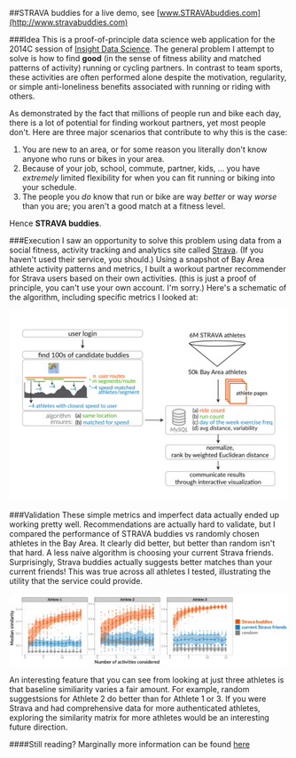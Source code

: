 ##STRAVA buddies 
for a live demo, see [www.STRAVAbuddies.com](http://www.stravabuddies.com)

###Idea
This is a proof-of-principle data science web application for the 2014C session of [Insight Data Science](http://www.insightdatascience.com). The general problem I attempt to solve is how to find __good__ (in the sense of fitness ability and matched patterns of activity) running or cycling partners. In contrast to team sports, these activities are often performed alone despite the motivation, regularity, or simple anti-loneliness benefits associated with running or riding with others. 

As demonstrated by the fact that millions of people run and bike each day, there is a lot of potential for finding workout partners, yet most people don't. Here are three major scenarios that contribute to why this is the case:

1. You are new to an area, or for some reason you literally don't know anyone who runs or bikes in your area.
2. Because of your job, school, commute, partner, kids, ... you have _extremely_ limited flexibility for when you can fit running or biking into your schedule.
3. The people you _do_ know that run or bike are way _better_ or way _worse_ than you are; you aren't a good match at a fitness level.

Hence __STRAVA buddies__.

###Execution
I saw an opportunity to solve this problem using data from a social fitness, activity tracking and analytics site called [Strava](https://www.strava.com). (If you haven't used their service, you should.) Using a snapshot of Bay Area athlete activity patterns and metrics, I built a workout partner recommender for Strava users based on their own activities. (this is just a proof of principle, you can't use your own account. I'm sorry.) Here's a schematic of the algorithm, including specific metrics I looked at:

![STRAVA buddies algorithm](app/static/imgs/algorithm-01.jpg?raw=true "STRAVA buddies algorithm")

###Validation
These simple metrics and imperfect data actually ended up working pretty well. Recommendations are actually hard to validate, but I compared the performance of STRAVA buddies vs randomly chosen athletes in the Bay Area. It clearly did better, but better than random isn't that hard. A less naive algorithm is choosing your current Strava friends. Surprisingly, Strava buddies actually suggests better matches than your current friends! This was true across all athletes I tested, illustrating the utility that the service could provide.

![STRAVA buddies validation](app/static/imgs/validation-01.jpg?raw=true "STRAVA buddies validation")

An interesting feature that you can see from looking at just three athletes is that baseline similiarity varies a fair amount. For example, random suggestsions for Athlete 2 do better than for Athlete 1 or 3. If you were Strava and had comprehensive data for more authenticated athletes, exploring the similarity matrix for more athletes would be an interesting future direction. 

####Still reading?
Marginally more information can be found [here](http://www.stravabuddies.com/slides_wide)
